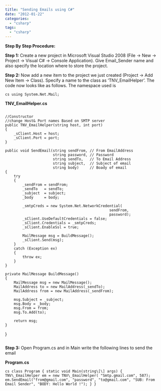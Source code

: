 ```yaml
---
title: "Sending Emails using C#"
date: "2012-01-22"
categories: 
  - "csharp"
tags: 
  - "csharp"
---
```


**Step By Step Procedure:**

**Step 1:** Create a new project in Microsoft Visual Studio 2008 (File -> New -> Project -> Visual C# -> Console Application). Give Email\_Sender name and also specify the location where to store the project.

**Step 2:** Now add a new item to the project we just created (Project -> Add New Item -> Class). Specify a name to the class as ‘TNV\_EmailHelper’. The code now looks like as follows. The namespace used is

```cs using System.Net.Mail; ```

**TNV\_EmailHelper.cs**

```cs class TNV\_EmailHelper { private SmtpClient \_sClient = new SmtpClient(); private System.Net.NetworkCredential \_smtpCreds = null; private string \_sendTo; private string \_sendFrom; private string \_subject; private string \_body;

```
    //Constructor
    //change Host& Port names Based on SMTP server
    public TNV_EmailHelper(string host, int port)
    {
        _sClient.Host = host;
        _sClient.Port = port;
    }

    public void SendEmail(string sendFrom, // From EmailAddress
                          string password, // Password
                          string sendTo,   // To Email Address
                          string subject,  // Subject of email
                          string body)     // Boady of email
    {
        try
        {
            _sendFrom = sendFrom;
            _sendTo   = sendTo;
            _subject  = subject;
            _body     = body;

            _smtpCreds = new System.Net.NetworkCredential(
                                                    sendFrom,
                                                    password);
            _sClient.UseDefaultCredentials = false;
            _sClient.Credentials = _smtpCreds;
            _sClient.EnableSsl = true;

            MailMessage msg = BuildMessage();
            _sClient.Send(msg);
        }
        catch (Exception ex)
        {
            throw ex;
        }
    }

    private MailMessage BuildMessage()
    {
        MailMessage msg = new MailMessage();
        MailAddress to = new MailAddress(_sendTo);
        MailAddress from = new MailAddress(_sendFrom);

        msg.Subject = _subject;
        msg.Body = _body;
        msg.From = from;
        msg.To.Add(to);

        return msg;
    }
}
```

```

**Step 3:** Open Program.cs and in Main write the following lines to send the email

**Program.cs**

```cs class Program { static void Main(string\[\] args) { TNV\_EmailHelper em = new TNV\_EmailHelper( "Smtp.gmail.com", 587); em.SendEmail("from@gmail.com", "password", "to@gmail.com", "SUB: From Email Sender", "BODY: Hello World !"); } } ```
